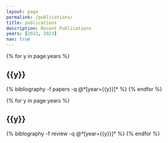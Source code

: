 ```yaml
---
layout: page
permalink: /publications/
title: publications
description: Recent Publications
years: [2022, 2023]
nav: true
---
```


<div class="publications">

{% for y in page.years %}
  <h2 class="year">{{y}}</h2>
  {% bibliography -f papers -q @*[year={{y}}]* %}
{% endfor %}

</div>

<div class="Under Review">

{% for y in page.years %}
  <h2 class="year">{{y}}</h2>
  {% biblography -f review -q @*[year={{y}}]* %}
{% endfor %}

</div>

